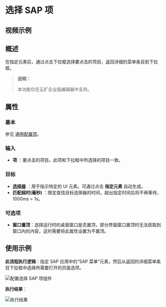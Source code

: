 # 选择 SAP 项

## 视频示例

## 概述

在指定元素后，通过点击下拉框选择要点击的项目，返回详细的菜单条目到下拉框。

> **说明：**
>
> 本功能仅在云扩企业版编辑器中支持。

## 属性

### 基本

参见 [通用配置项](../Appendix/CommonConfigurationItems.md)。

### 输入

- **项** ：要点击的项目。此项和下拉框中所选择的项目一致。

### 目标

- **[选择器](../../Appendix/Selector.md?_v=v2020.4)** ：用于指示特定的 UI 元素。可通过点击 **指定元素** 自动生成。
- **匹配超时(毫秒)** ：限定查找目标选择器的时间，超出指定时间后将不再等待，1000ms = 1s。

### 可选项

- **窗口置顶**：选择运行时的桌面窗口是否置顶，部分界面窗口置顶时无法获取到窗口内的内容，这时需要将此属性设置为不置顶。

## 使用示例

**此流程执行逻辑**：指定 SAP 应用中的“SAP 菜单”元素，然后从返回的详细菜单条目下拉框中选择所需要打开的页面选项。

![配置选择 SAP 项组件](https://docimages.blob.core.chinacloudapi.cn/images/Activities/sapSelectItem-2.png)

**执行结果**：

![执行结果](https://docimages.blob.core.chinacloudapi.cn/images/Activities/sapSelectItem-3.png)
